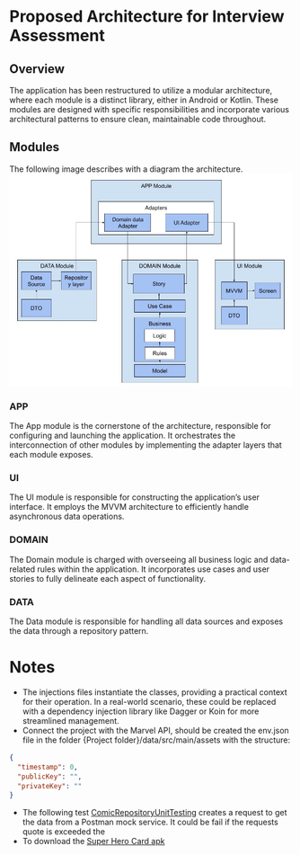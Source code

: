 # Proposed Architecture for Interview Assessment

## Overview

The application has been restructured to utilize a modular architecture, where each module is a distinct library, either in Android or Kotlin. These modules are designed with specific responsibilities and incorporate various architectural patterns to ensure clean, maintainable code throughout.

## Modules
The following image describes with a diagram the architecture.
![Diagram.](./project_diagram.jpg "Diagram.")

### APP
The App module is the cornerstone of the architecture, responsible for configuring and launching the application. It orchestrates the interconnection of other modules by implementing the adapter layers that each module exposes.

### UI
The UI module is responsible for constructing the application’s user interface. It employs the MVVM architecture to efficiently handle asynchronous data operations.

### DOMAIN
The Domain module is charged with overseeing all business logic and data-related rules within the application. It incorporates use cases and user stories to fully delineate each aspect of functionality.

### DATA
The Data module is responsible for handling all data sources and exposes the data through a repository pattern.

# Notes
* The injections files instantiate the classes, providing a practical context for their operation. In a real-world scenario, these could be replaced with a dependency injection library like Dagger or Koin for more streamlined management.
* Connect the project with the Marvel API, should be created the env.json file in the folder {Project folder}/data/src/main/assets with the structure:
```json
{
  "timestamp": 0,
  "publicKey": "",
  "privateKey": ""
}
```
* The following test [ComicRepositoryUnitTesting](/data/src/test/java/app/lhmako/data/retrofit/ComicRepositoryUnitTesting.kt) creates a request to get the data from a Postman mock service. It could be fail if the requests quote is exceeded the
* To download the [Super Hero Card apk](https://drive.google.com/file/d/1Fgr1c6V6K8Uj_G79xRrxdT1PuvkI5Kp5/view?usp=sharing)
